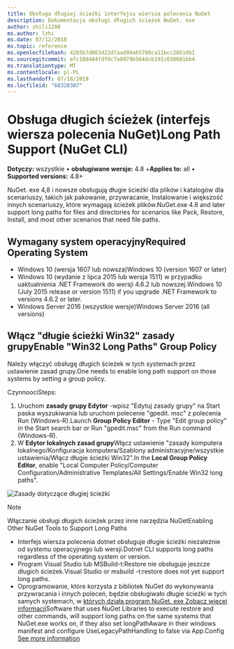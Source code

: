 ```yaml
---
title: Obsługa długiej ścieżki interfejsu wiersza polecenia NuGet
description: Dokumentacja obsługi długich ścieżek NuGet. exe
author: zhili1208
ms.author: lzhi
ms.date: 07/12/2018
ms.topic: reference
ms.openlocfilehash: 42b5b7d863d22d7aad99a65700ca11bcc2861db1
ms.sourcegitcommit: efc18d484fdf0c7a8979b564dcb191c030601bb4
ms.translationtype: MT
ms.contentlocale: pl-PL
ms.lasthandoff: 07/18/2019
ms.locfileid: "68328307"
---
```

# <a name="long-path-support-nuget-cli"></a><span data-ttu-id="826f4-103">Obsługa długich ścieżek (interfejs wiersza polecenia NuGet)</span><span class="sxs-lookup"><span data-stu-id="826f4-103">Long Path Support (NuGet CLI)</span></span>

<span data-ttu-id="826f4-104">**Dotyczy:** wszystkie &bullet; **obsługiwane wersje:** 4.8 +</span><span class="sxs-lookup"><span data-stu-id="826f4-104">**Applies to:** all &bullet; **Supported versions:** 4.8+</span></span>

<span data-ttu-id="826f4-105">NuGet. exe 4,8 i nowsze obsługują długie ścieżki dla plików i katalogów dla scenariuszy, takich jak pakowanie, przywracanie, Instalowanie i większość innych scenariuszy, które wymagają ścieżek plików.</span><span class="sxs-lookup"><span data-stu-id="826f4-105">NuGet.exe 4.8 and later support long paths for files and directories for scenarios like Pack, Restore, Install, and most other scenarios that need file paths.</span></span>

## <a name="required-operating-system"></a><span data-ttu-id="826f4-106">Wymagany system operacyjny</span><span class="sxs-lookup"><span data-stu-id="826f4-106">Required Operating System</span></span>

-   <span data-ttu-id="826f4-107">Windows 10 (wersja 1607 lub nowsza)</span><span class="sxs-lookup"><span data-stu-id="826f4-107">Windows 10 (version 1607 or later)</span></span>
-   <span data-ttu-id="826f4-108">Windows 10 (wydanie z lipca 2015 lub wersja 1511) w przypadku uaktualnienia .NET Framework do wersji 4.6.2 lub nowszej.</span><span class="sxs-lookup"><span data-stu-id="826f4-108">Windows 10 (July 2015 release or version 1511) if you upgrade .NET Framework to versions 4.6.2 or later.</span></span>
-   <span data-ttu-id="826f4-109">Windows Server 2016 (wszystkie wersje)</span><span class="sxs-lookup"><span data-stu-id="826f4-109">Windows Server 2016 (all versions)</span></span>

## <a name="enable-win32-long-paths-group-policy"></a><span data-ttu-id="826f4-110">Włącz "długie ścieżki Win32" zasady grupy</span><span class="sxs-lookup"><span data-stu-id="826f4-110">Enable "Win32 Long Paths" Group Policy</span></span>

<span data-ttu-id="826f4-111">Należy włączyć obsługę długich ścieżek w tych systemach przez ustawienie zasad grupy.</span><span class="sxs-lookup"><span data-stu-id="826f4-111">One needs to enable long path support on those systems by setting a group policy.</span></span>

<span data-ttu-id="826f4-112">Czynnooci</span><span class="sxs-lookup"><span data-stu-id="826f4-112">Steps:</span></span>
1. <span data-ttu-id="826f4-113">Uruchom **zasady grupy Edytor** -wpisz "Edytuj zasady grupy" na Start paska wyszukiwania lub uruchom polecenie "gpedit. msc" z polecenia Run (Windows-R).</span><span class="sxs-lookup"><span data-stu-id="826f4-113">Launch **Group Policy Editor** - Type "Edit group policy" in the Start search bar or Run "gpedit.msc" from the Run command (Windows-R).</span></span>
2. <span data-ttu-id="826f4-114">W **Edytor lokalnych zasad grupy**Włącz ustawienie "zasady komputera lokalnego/Konfiguracja komputera/Szablony administracyjne/wszystkie ustawienia/Włącz długie ścieżki Win32".</span><span class="sxs-lookup"><span data-stu-id="826f4-114">In the **Local Group Policy Editor**, enable "Local Computer Policy/Computer Configuration/Administrative Templates/All Settings/Enable Win32 long paths".</span></span>

![Zasady dotyczące długiej ścieżki](media/LongPathPolicy.png)


> [!Note]
> <span data-ttu-id="826f4-116">Włączanie obsługi długich ścieżek przez inne narzędzia NuGet</span><span class="sxs-lookup"><span data-stu-id="826f4-116">Enabling Other NuGet Tools to Support Long Paths</span></span>
>
> -   <span data-ttu-id="826f4-117">Interfejs wiersza polecenia dotnet obsługuje długie ścieżki niezależnie od systemu operacyjnego lub wersji.</span><span class="sxs-lookup"><span data-stu-id="826f4-117">Dotnet CLI supports long paths regardless of the operating system or version.</span></span>
> -   <span data-ttu-id="826f4-118">Program Visual Studio lub MSBuild-t:Restore nie obsługuje jeszcze długich ścieżek.</span><span class="sxs-lookup"><span data-stu-id="826f4-118">Visual Studio or msbuild -t:restore does not yet support long paths.</span></span>
> -   <span data-ttu-id="826f4-119">Oprogramowanie, które korzysta z bibliotek NuGet do wykonywania przywracania i innych poleceń, będzie obsługiwało długie ścieżki w tych samych systemach, w [których działa program NuGet. exe Zobacz więcej informacji](https://blogs.msdn.microsoft.com/jeremykuhne/2016/07/30/net-4-6-2-and-long-paths-on-windows-10/)</span><span class="sxs-lookup"><span data-stu-id="826f4-119">Software that uses NuGet Libraries to execute restore and other commands, will support long paths on the same systems that NuGet.exe works on, if they also set longPathAware in their windows manifest and configure UseLegacyPathHandling to false via App.Config [See more information](https://blogs.msdn.microsoft.com/jeremykuhne/2016/07/30/net-4-6-2-and-long-paths-on-windows-10/)</span></span>

